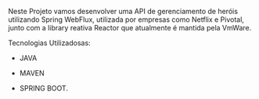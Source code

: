 
Neste Projeto vamos desenvolver uma API de gerenciamento de heróis utilizando Spring WebFlux, utilizada por empresas como Netflix e Pivotal, junto com a library reativa Reactor que atualmente é mantida pela VmWare. 



Tecnologias Utilizadosas:

- JAVA

- MAVEN

- SPRING BOOT.
